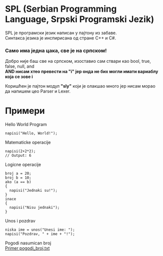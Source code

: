 # SPL (Serbian Programming Language, Srpski Programski Jezik)
SPL је програмски језик написан у пајтону из забаве.\
Синтакса језика је инспирисана од стране C++ и C#.

### Само има једна цака, све је на српском!
Добро није баш све на српском, изоставио сам ствари као
bool, true, false, null, and \
**AND нисам хтео превести на "i" јер онда не бих могли имати вариаблу која се зове i**


Коришћен је пајтон модул **"sly"** који је олакшао много јер нисам морао да напишем цео Parser и Lexer.


# Примери

Hello World Program
```
napisi("Hello, World!");
```

Matematicke operacije
```
napisi(2+2*2);
// Output: 6
```

Logicne operacije
```
broj a = 20;
broj b = 10;
ako (a == b)
{
  napisi("Jednaki su!");
}
inace
{
  napisi("Nisu jednaki");
}
```

Unos i pozdrav
```
niska ime = unos("Unesi ime: ");
napisi("Pozdrav, " + ime + "!");
```

Pogodi nasumican broj\
[Primer pogodi_broj.txt](https://github.com/vladimirdabic/srpski-prog-jezik/blob/master/spl/Primer%20pogodi_broj.txt)
